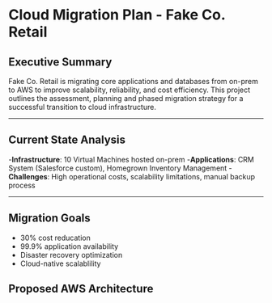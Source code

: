 # Cloud Migration Plan - Fake Co. Retail

## Executive Summary
Fake Co. Retail is migrating core applications and databases from on-prem to AWS to improve scalability, reliability, and cost efficiency. This project outlines the assessment, planning and phased migration strategy for a successful transition to cloud infrastructure. 

---

## Current State Analysis
-**Infrastructure**: 10 Virtual Machines hosted on-prem
-**Applications**: CRM System (Salesforce custom), Homegrown Inventory Management
-**Challenges**: High operational costs, scalability limitations, manual backup process

---
## Migration Goals
- 30% cost reducation
- 99.9% application availability
- Disaster recovery optimization
- Cloud-native scalablility    

## Proposed AWS Architecture
